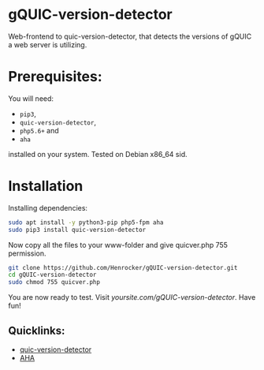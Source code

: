 # gQUIC-version-detector
Web-frontend to quic-version-detector, that detects the versions of gQUIC a web server is utilizing.

# Prerequisites:
You will need:

- `pip3`,
- `quic-version-detector`,
- `php5.6+` and
- `aha`

installed on your system. Tested on Debian x86_64 sid.

# Installation
Installing dependencies:

```sh
sudo apt install -y python3-pip php5-fpm aha
sudo pip3 install quic-version-detector
```

Now copy all the files to your www-folder and give quicver.php 755 permission.

```sh
git clone https://github.com/Henrocker/gQUIC-version-detector.git
cd gQUIC-version-detector
sudo chmod 755 quicver.php
```

You are now ready to test. Visit _yoursite.com/gQUIC-version-detector_.
Have fun!

## Quicklinks:
- [quic-version-detector](https://github.com/povilasb/quic-version-detector)
- [AHA](https://github.com/theZiz/aha)
